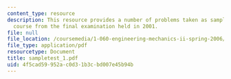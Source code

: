 ```yaml
---
content_type: resource
description: This resource provides a number of problems taken as sample for this
  course from the final examination held in 2001.
file: null
file_location: /coursemedia/1-060-engineering-mechanics-ii-spring-2006/4f5cad59952ac0d31b3cbd007e45b94b_sampletest_1.pdf
file_type: application/pdf
resourcetype: Document
title: sampletest_1.pdf
uid: 4f5cad59-952a-c0d3-1b3c-bd007e45b94b
---
```

